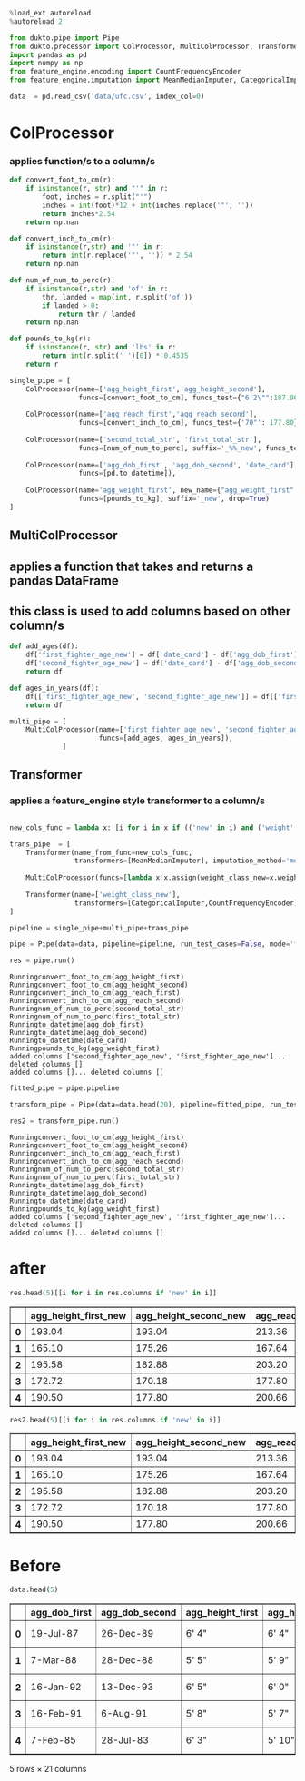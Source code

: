 ```python
%load_ext autoreload
%autoreload 2
```


```python
from dukto.pipe import Pipe
from dukto.processor import ColProcessor, MultiColProcessor, Transformer
import pandas as pd
import numpy as np
from feature_engine.encoding import CountFrequencyEncoder
from feature_engine.imputation import MeanMedianImputer, CategoricalImputer
```


```python
data  = pd.read_csv('data/ufc.csv', index_col=0)
```

# ColProcessor
### applies function/s to a column/s  


```python
def convert_foot_to_cm(r):
    if isinstance(r, str) and "'" in r:
        foot, inches = r.split("'")
        inches = int(foot)*12 + int(inches.replace('"', ''))
        return inches*2.54
    return np.nan

def convert_inch_to_cm(r):
    if isinstance(r,str) and '"' in r:
        return int(r.replace('"', '')) * 2.54
    return np.nan

def num_of_num_to_perc(r):
    if isinstance(r,str) and 'of' in r:
        thr, landed = map(int, r.split('of'))
        if landed > 0:
            return thr / landed 
    return np.nan

def pounds_to_kg(r):
    if isinstance(r, str) and 'lbs' in r:
        return int(r.split(' ')[0]) * 0.4535
    return r
```


```python
single_pipe = [
    ColProcessor(name=['agg_height_first','agg_height_second'], 
                 funcs=[convert_foot_to_cm], funcs_test={"6'2\"":187.96}, suffix='_new'),
    
    ColProcessor(name=['agg_reach_first','agg_reach_second'], 
                 funcs=[convert_inch_to_cm], funcs_test={'70"': 177.80}, suffix='_new'),
    
    ColProcessor(name=['second_total_str', 'first_total_str'], 
                 funcs=[num_of_num_to_perc], suffix='_%%_new', funcs_test={'50 of 100':0.5}),
    
    ColProcessor(name=['agg_dob_first', 'agg_dob_second', 'date_card'], 
                 funcs=[pd.to_datetime]),
    
    ColProcessor(name='agg_weight_first', new_name={"agg_weight_first":'weight_class'}, 
                 funcs=[pounds_to_kg], suffix='_new', drop=True)
]
```

## MultiColProcessor

## applies a function that takes and returns a pandas DataFrame
## this class is used to add columns based on other column/s


```python
def add_ages(df):
    df['first_fighter_age_new'] = df['date_card'] - df['agg_dob_first']
    df['second_fighter_age_new'] = df['date_card'] - df['agg_dob_second']
    return df

def ages_in_years(df):
    df[['first_fighter_age_new', 'second_fighter_age_new']] = df[['first_fighter_age_new', 'second_fighter_age_new']].applymap(lambda x:x/np.timedelta64(1, 'Y'))
    return df
```


```python
multi_pipe = [
    MultiColProcessor(name=['first_fighter_age_new', 'second_fighter_age_new'], 
                      funcs=[add_ages, ages_in_years]),
             ]
```

## Transformer

### applies a feature_engine style transformer to a column/s


```python

new_cols_func = lambda x: [i for i in x if (('new' in i) and ('weight' not in i))]

trans_pipe  = [
    Transformer(name_from_func=new_cols_func, 
                transformers=[MeanMedianImputer], imputation_method='median', mode='transform'),
    
    MultiColProcessor(funcs=[lambda x:x.assign(weight_class_new=x.weight_class_new.astype(str))]),
    
    Transformer(name=['weight_class_new'], 
                transformers=[CategoricalImputer,CountFrequencyEncoder], mode='transform'),
]
```


```python
pipeline = single_pipe+multi_pipe+trans_pipe
```


```python
pipe = Pipe(data=data, pipeline=pipeline, run_test_cases=False, mode='fit_transform')
```


```python
res = pipe.run()
```

    Runningconvert_foot_to_cm(agg_height_first)
    Runningconvert_foot_to_cm(agg_height_second)
    Runningconvert_inch_to_cm(agg_reach_first)
    Runningconvert_inch_to_cm(agg_reach_second)
    Runningnum_of_num_to_perc(second_total_str)
    Runningnum_of_num_to_perc(first_total_str)
    Runningto_datetime(agg_dob_first)
    Runningto_datetime(agg_dob_second)
    Runningto_datetime(date_card)
    Runningpounds_to_kg(agg_weight_first)
    added columns ['second_fighter_age_new', 'first_fighter_age_new']... deleted columns []
    added columns []... deleted columns []
    


```python
fitted_pipe = pipe.pipeline
```


```python
transform_pipe = Pipe(data=data.head(20), pipeline=fitted_pipe, run_test_cases=False, mode='transform')
```


```python
res2 = transform_pipe.run()
```

    Runningconvert_foot_to_cm(agg_height_first)
    Runningconvert_foot_to_cm(agg_height_second)
    Runningconvert_inch_to_cm(agg_reach_first)
    Runningconvert_inch_to_cm(agg_reach_second)
    Runningnum_of_num_to_perc(second_total_str)
    Runningnum_of_num_to_perc(first_total_str)
    Runningto_datetime(agg_dob_first)
    Runningto_datetime(agg_dob_second)
    Runningto_datetime(date_card)
    Runningpounds_to_kg(agg_weight_first)
    added columns ['second_fighter_age_new', 'first_fighter_age_new']... deleted columns []
    added columns []... deleted columns []
    

# after 


```python
res.head(5)[[i for i in res.columns if 'new' in i]]
```




<div>
<style scoped>
    .dataframe tbody tr th:only-of-type {
        vertical-align: middle;
    }

    .dataframe tbody tr th {
        vertical-align: top;
    }

    .dataframe thead th {
        text-align: right;
    }
</style>
<table border="1" class="dataframe">
  <thead>
    <tr style="text-align: right;">
      <th></th>
      <th>agg_height_first_new</th>
      <th>agg_height_second_new</th>
      <th>agg_reach_first_new</th>
      <th>agg_reach_second_new</th>
      <th>second_total_str_%%_new</th>
      <th>first_total_str_%%_new</th>
      <th>weight_class_new</th>
      <th>first_fighter_age_new</th>
      <th>second_fighter_age_new</th>
    </tr>
  </thead>
  <tbody>
    <tr>
      <th>0</th>
      <td>193.04</td>
      <td>193.04</td>
      <td>213.36</td>
      <td>195.58</td>
      <td>0.452471</td>
      <td>0.629412</td>
      <td>454</td>
      <td>32.559190</td>
      <td>30.119715</td>
    </tr>
    <tr>
      <th>1</th>
      <td>165.10</td>
      <td>175.26</td>
      <td>167.64</td>
      <td>172.72</td>
      <td>0.397059</td>
      <td>0.695122</td>
      <td>382</td>
      <td>31.923996</td>
      <td>31.113575</td>
    </tr>
    <tr>
      <th>2</th>
      <td>195.58</td>
      <td>182.88</td>
      <td>203.20</td>
      <td>187.96</td>
      <td>0.666667</td>
      <td>0.636364</td>
      <td>96</td>
      <td>28.063547</td>
      <td>26.155226</td>
    </tr>
    <tr>
      <th>3</th>
      <td>172.72</td>
      <td>170.18</td>
      <td>177.80</td>
      <td>180.34</td>
      <td>0.547009</td>
      <td>0.391892</td>
      <td>614</td>
      <td>28.978008</td>
      <td>28.509826</td>
    </tr>
    <tr>
      <th>4</th>
      <td>190.50</td>
      <td>177.80</td>
      <td>200.66</td>
      <td>185.42</td>
      <td>0.805195</td>
      <td>0.465517</td>
      <td>31</td>
      <td>35.001403</td>
      <td>36.534631</td>
    </tr>
  </tbody>
</table>
</div>




```python
res2.head(5)[[i for i in res.columns if 'new' in i]]
```




<div>
<style scoped>
    .dataframe tbody tr th:only-of-type {
        vertical-align: middle;
    }

    .dataframe tbody tr th {
        vertical-align: top;
    }

    .dataframe thead th {
        text-align: right;
    }
</style>
<table border="1" class="dataframe">
  <thead>
    <tr style="text-align: right;">
      <th></th>
      <th>agg_height_first_new</th>
      <th>agg_height_second_new</th>
      <th>agg_reach_first_new</th>
      <th>agg_reach_second_new</th>
      <th>second_total_str_%%_new</th>
      <th>first_total_str_%%_new</th>
      <th>weight_class_new</th>
      <th>first_fighter_age_new</th>
      <th>second_fighter_age_new</th>
    </tr>
  </thead>
  <tbody>
    <tr>
      <th>0</th>
      <td>193.04</td>
      <td>193.04</td>
      <td>213.36</td>
      <td>195.58</td>
      <td>0.452471</td>
      <td>0.629412</td>
      <td>454</td>
      <td>32.559190</td>
      <td>30.119715</td>
    </tr>
    <tr>
      <th>1</th>
      <td>165.10</td>
      <td>175.26</td>
      <td>167.64</td>
      <td>172.72</td>
      <td>0.397059</td>
      <td>0.695122</td>
      <td>382</td>
      <td>31.923996</td>
      <td>31.113575</td>
    </tr>
    <tr>
      <th>2</th>
      <td>195.58</td>
      <td>182.88</td>
      <td>203.20</td>
      <td>187.96</td>
      <td>0.666667</td>
      <td>0.636364</td>
      <td>96</td>
      <td>28.063547</td>
      <td>26.155226</td>
    </tr>
    <tr>
      <th>3</th>
      <td>172.72</td>
      <td>170.18</td>
      <td>177.80</td>
      <td>180.34</td>
      <td>0.547009</td>
      <td>0.391892</td>
      <td>614</td>
      <td>28.978008</td>
      <td>28.509826</td>
    </tr>
    <tr>
      <th>4</th>
      <td>190.50</td>
      <td>177.80</td>
      <td>200.66</td>
      <td>185.42</td>
      <td>0.805195</td>
      <td>0.465517</td>
      <td>31</td>
      <td>35.001403</td>
      <td>36.534631</td>
    </tr>
  </tbody>
</table>
</div>



# Before


```python
data.head(5)
```




<div>
<style scoped>
    .dataframe tbody tr th:only-of-type {
        vertical-align: middle;
    }

    .dataframe tbody tr th {
        vertical-align: top;
    }

    .dataframe thead th {
        text-align: right;
    }
</style>
<table border="1" class="dataframe">
  <thead>
    <tr style="text-align: right;">
      <th></th>
      <th>agg_dob_first</th>
      <th>agg_dob_second</th>
      <th>agg_height_first</th>
      <th>agg_height_second</th>
      <th>agg_reach_first</th>
      <th>agg_reach_second</th>
      <th>agg_stand_first</th>
      <th>agg_stand_second</th>
      <th>agg_str_acc_first</th>
      <th>agg_str_acc_second</th>
      <th>...</th>
      <th>date_card</th>
      <th>first_fighter_res</th>
      <th>first_sig_str_</th>
      <th>first_sig_str_percentage</th>
      <th>first_total_str</th>
      <th>method</th>
      <th>second_sig_str_percentage</th>
      <th>second_total_str</th>
      <th>time</th>
      <th>type</th>
    </tr>
  </thead>
  <tbody>
    <tr>
      <th>0</th>
      <td>19-Jul-87</td>
      <td>26-Dec-89</td>
      <td>6' 4"</td>
      <td>6' 4"</td>
      <td>84"</td>
      <td>77"</td>
      <td>Orthodox</td>
      <td>Southpaw</td>
      <td>57%</td>
      <td>50%</td>
      <td>...</td>
      <td>8-Feb-20</td>
      <td>W</td>
      <td>104 of 166</td>
      <td>62%</td>
      <td>107 of 170</td>
      <td>Decision - Unanimous</td>
      <td>44%</td>
      <td>119 of 263</td>
      <td>5:00</td>
      <td>belt</td>
    </tr>
    <tr>
      <th>1</th>
      <td>7-Mar-88</td>
      <td>28-Dec-88</td>
      <td>5' 5"</td>
      <td>5' 9"</td>
      <td>66"</td>
      <td>68"</td>
      <td>Southpaw</td>
      <td>Orthodox</td>
      <td>51%</td>
      <td>35%</td>
      <td>...</td>
      <td>8-Feb-20</td>
      <td>W</td>
      <td>40 of 65</td>
      <td>61%</td>
      <td>57 of 82</td>
      <td>KO/TKO</td>
      <td>30%</td>
      <td>27 of 68</td>
      <td>1:03</td>
      <td>belt</td>
    </tr>
    <tr>
      <th>2</th>
      <td>16-Jan-92</td>
      <td>13-Dec-93</td>
      <td>6' 5"</td>
      <td>6' 0"</td>
      <td>80"</td>
      <td>74"</td>
      <td>Orthodox</td>
      <td>Southpaw</td>
      <td>55%</td>
      <td>55%</td>
      <td>...</td>
      <td>8-Feb-20</td>
      <td>L</td>
      <td>7 of 11</td>
      <td>63%</td>
      <td>7 of 11</td>
      <td>KO/TKO</td>
      <td>66%</td>
      <td>10 of 15</td>
      <td>1:59</td>
      <td>NaN</td>
    </tr>
    <tr>
      <th>3</th>
      <td>16-Feb-91</td>
      <td>6-Aug-91</td>
      <td>5' 8"</td>
      <td>5' 7"</td>
      <td>70"</td>
      <td>71"</td>
      <td>Orthodox</td>
      <td>Orthodox</td>
      <td>41%</td>
      <td>46%</td>
      <td>...</td>
      <td>8-Feb-20</td>
      <td>L</td>
      <td>17 of 60</td>
      <td>28%</td>
      <td>29 of 74</td>
      <td>Decision - Split</td>
      <td>48%</td>
      <td>64 of 117</td>
      <td>5:00</td>
      <td>NaN</td>
    </tr>
    <tr>
      <th>4</th>
      <td>7-Feb-85</td>
      <td>28-Jul-83</td>
      <td>6' 3"</td>
      <td>5' 10"</td>
      <td>79"</td>
      <td>73"</td>
      <td>Orthodox</td>
      <td>Orthodox</td>
      <td>50%</td>
      <td>39%</td>
      <td>...</td>
      <td>8-Feb-20</td>
      <td>W</td>
      <td>20 of 50</td>
      <td>40%</td>
      <td>27 of 58</td>
      <td>Decision - Unanimous</td>
      <td>41%</td>
      <td>62 of 77</td>
      <td>5:00</td>
      <td>NaN</td>
    </tr>
  </tbody>
</table>
<p>5 rows × 21 columns</p>
</div>



